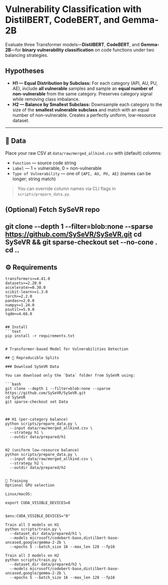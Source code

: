 # Vulnerability Classification with DistilBERT, CodeBERT, and Gemma-2B

Evaluate three Transformer models—**DistilBERT**, **CodeBERT**, and **Gemma-2B**—for **binary vulnerability classification** on code functions under two balancing strategies.

## Hypotheses

- **H1 — Equal Distribution by Subclass:** For each category (API, AU, PU, AE), include **all vulnerable** samples and sample an **equal number of non-vulnerable** from the same category. Preserves category signal while removing class imbalance.
- **H2 — Balance by Smallest Subclass:** Downsample each category to the size of the **smallest vulnerable subclass** and match with an equal number of non-vulnerable. Creates a perfectly uniform, low-resource dataset.

---

## 📂 Data

Place your raw CSV at `data/raw/merged_allkind.csv` with (default) columns:

- `Function` — source code string  
- `Label` — 1 = vulnerable, 0 = non-vulnerable  
- `Type of Vulnerability` — one of `{API, AU, PU, AE}` (names can be longer; string match)

> You can override column names via CLI flags in `scripts/prepare_data.py`.

## (Optional) Fetch SySeVR repo

git clone --depth 1 --filter=blob:none --sparse https://github.com/SySeVR/SySeVR.git
cd SySeVR && git sparse-checkout set --no-cone .
cd ..
---

## ⚙️ Requirements

```text
transformers>=4.41.0
datasets>=2.20.0
accelerate>=0.30.0
scikit-learn>=1.3.0
torch>=2.2.0
pandas>=2.0.0
numpy>=1.24.0
psutil>=5.9.0
tqdm>=4.66.0


## Install
```text
pip install -r requirements.txt


# Transformer-based Model for Vulnerabilities Detection

## 🧪 Reproducible Splits

### Download SySeVR Data

You can download only the `Data` folder from SySeVR using:

```bash
git clone --depth 1 --filter=blob:none --sparse https://github.com/SySeVR/SySeVR.git
cd SySeVR
git sparse-checkout set Data



## H1 (per-category balance)
python scripts/prepare_data.py \
  --input data/raw/merged_allkind.csv \
  --strategy h1 \
  --outdir data/prepared/h1


H2 (uniform low-resource balance)
python scripts/prepare_data.py \
  --input data/raw/merged_allkind.csv \
  --strategy h2 \
  --outdir data/prepared/h2


🚀 Training
Optional GPU selection

Linux/macOS:

export CUDA_VISIBLE_DEVICES=0


$env:CUDA_VISIBLE_DEVICES="0"

Train all 3 models on H1
python scripts/train.py \
  --dataset_dir data/prepared/h1 \
  --models microsoft/codebert-base,distilbert-base-uncased,google/gemma-2-2b \
  --epochs 5 --batch_size 16 --max_len 128 --fp16

Train all 3 models on H2
python scripts/train.py \
  --dataset_dir data/prepared/h2 \
  --models microsoft/codebert-base,distilbert-base-uncased,google/gemma-2-2b \
  --epochs 5 --batch_size 16 --max_len 128 --fp16
